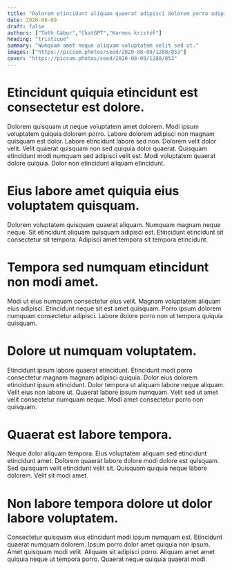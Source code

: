 ```yaml
---
title: "Dolorem etincidunt aliquam quaerat adipisci dolorem porro adipisci."
date: 2020-08-09
draft: false 
authors: ["Tóth Gábor","ChatGPT","Kormos kristóf"]
heading: "tristique"
summary: "Numquam amet neque aliquam voluptatem velit sed ut."
images: ["https://picsum.photos/seed/2020-08-09/1280/853"]
cover: "https://picsum.photos/seed/2020-08-09/1280/853"
---
```

# Etincidunt quiquia etincidunt est consectetur est dolore.        
Dolorem quisquam ut neque voluptatem amet dolorem. Modi ipsum voluptatem quiquia dolorem porro. Labore dolorem adipisci non magnam quisquam est dolor. Labore etincidunt labore sed non. Dolorem velit dolor velit. Velit quaerat quisquam non sed quiquia dolor quaerat. Quisquam etincidunt modi numquam sed adipisci velit est. Modi voluptatem quaerat dolore quiquia. Dolor non etincidunt aliquam etincidunt.

# Eius labore amet quiquia eius voluptatem quisquam.        
Dolorem voluptatem quisquam quaerat aliquam. Numquam magnam neque neque. Sit etincidunt aliquam quisquam adipisci est. Etincidunt etincidunt sit consectetur sit tempora. Adipisci amet tempora sit tempora etincidunt.

# Tempora sed numquam etincidunt non modi amet.        
Modi ut eius numquam consectetur eius velit. Magnam voluptatem aliquam eius adipisci. Etincidunt neque sit est amet quisquam. Porro ipsum dolorem numquam consectetur adipisci. Labore dolore porro non ut tempora quiquia quisquam.

# Dolore ut numquam voluptatem.        
Etincidunt ipsum labore quaerat etincidunt. Etincidunt modi porro consectetur magnam magnam adipisci quiquia. Dolor eius dolorem etincidunt ipsum etincidunt. Dolor tempora ut aliquam labore neque aliquam. Velit eius non labore ut. Quaerat labore ipsum numquam. Velit sed ut amet velit consectetur numquam neque. Modi amet consectetur porro non quisquam.

# Quaerat est labore tempora.        
Neque dolor aliquam tempora. Eius voluptatem aliquam sed etincidunt etincidunt amet. Dolorem quaerat labore dolore modi dolore est quisquam. Sed quisquam velit etincidunt velit sit. Quisquam quiquia neque labore dolorem. Velit sit modi amet.

# Non labore tempora dolore ut dolor labore voluptatem.        
Consectetur quisquam eius etincidunt modi ipsum numquam est. Etincidunt quaerat numquam dolorem. Ipsum porro dolor amet quiquia non ipsum. Amet quisquam modi velit. Aliquam sit adipisci porro. Aliquam amet amet quiquia neque ut tempora porro. Quaerat neque quiquia quaerat modi.


